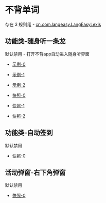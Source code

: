# 不背单词

存在 3 规则组 - [cn.com.langeasy.LangEasyLexis](/src/apps/cn.com.langeasy.LangEasyLexis.ts)

## 功能类-随身听一条龙

默认禁用 - 打开不背app自动进入随身听界面

- [示例-0](https://m.gkd.li/110102406/5a9a9b13-9edc-46ce-a0fd-3c077dd4bbfd)
- [示例-1](https://m.gkd.li/110102406/891cdc4f-c312-4e7b-8640-ef88b288da40)
- [示例-2](https://m.gkd.li/110102406/12a62bad-1b99-4a51-bef9-dfe242a351f0)

- [快照-0](https://i.gkd.li/import/13807238)
- [快照-1](https://i.gkd.li/import/13807244)
- [快照-2](https://i.gkd.li/import/13807245)

## 功能类-自动签到

默认禁用

- [快照-0](https://i.gkd.li/import/13610321)

## 活动弹窗-右下角弹窗

默认禁用

- [快照-0](https://i.gkd.li/import/13759025)
